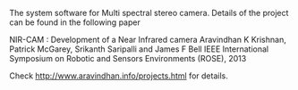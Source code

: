 The system software for Multi spectral stereo camera. Details of the project can be found in the following paper

NIR-CAM : Development of a Near Infrared camera 
Aravindhan K Krishnan, Patrick McGarey, Srikanth Saripalli and James F Bell
IEEE International Symposium on Robotic and Sensors Environments (ROSE), 2013

Check http://www.aravindhan.info/projects.html for details.
